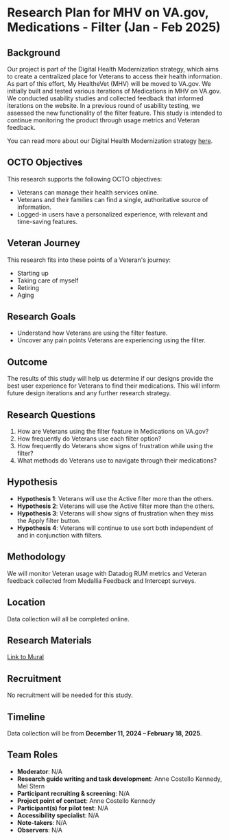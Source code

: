 # Research Plan for MHV on VA.gov, Medications - Filter (Jan - Feb 2025)

## Background

Our project is part of the Digital Health Modernization strategy, which aims to create a centralized place for Veterans to access their health information. As part of this effort, My HealtheVet (MHV) will be moved to VA.gov. We initially built and tested various iterations of Medications in MHV on VA.gov. We conducted usability studies and collected feedback that informed iterations on the website. In a previous round of usability testing, we assessed the new functionality of the filter feature. This study is intended to continue monitoring the product through usage metrics and Veteran feedback.

You can read more about our Digital Health Modernization strategy [here](https://example-link.com).

## OCTO Objectives

This research supports the following OCTO objectives: 
- Veterans can manage their health services online.
- Veterans and their families can find a single, authoritative source of information.
- Logged-in users have a personalized experience, with relevant and time-saving features.

## Veteran Journey 

This research fits into these points of a Veteran's journey:
- Starting up 
- Taking care of myself 
- Retiring 
- Aging 

## Research Goals

- Understand how Veterans are using the filter feature.
- Uncover any pain points Veterans are experiencing using the filter.

## Outcome

The results of this study will help us determine if our designs provide the best user experience for Veterans to find their medications. This will inform future design iterations and any further research strategy.

## Research Questions

1. How are Veterans using the filter feature in Medications on VA.gov?
2. How frequently do Veterans use each filter option?
3. How frequently do Veterans show signs of frustration while using the filter?
4. What methods do Veterans use to navigate through their medications?

## Hypothesis

- **Hypothesis 1**: Veterans will use the Active filter more than the others.
- **Hypothesis 2**: Veterans will use the Active filter more than the others.
- **Hypothesis 3**: Veterans will show signs of frustration when they miss the Apply filter button.
- **Hypothesis 4**: Veterans will continue to use sort both independent of and in conjunction with filters.

## Methodology

We will monitor Veteran usage with Datadog RUM metrics and Veteran feedback collected from Medallia Feedback and Intercept surveys.

## Location

Data collection will all be completed online.

## Research Materials

[Link to Mural](https://app.mural.co/t/departmentofveteransaffairs9999/m/departmentofveteransaffairs9999/1736365627928/5615907802c17b6a681b18fe8f8cb8c444495db7?sender=u8633abbc30765ec453730801)

## Recruitment

No recruitment will be needed for this study.

## Timeline

Data collection will be from **December 11, 2024 – February 18, 2025**.

## Team Roles

- **Moderator**: N/A
- **Research guide writing and task development**: Anne Costello Kennedy, Mel Stern
- **Participant recruiting & screening**: N/A
- **Project point of contact**: Anne Costello Kennedy
- **Participant(s) for pilot test**: N/A
- **Accessibility specialist**: N/A
- **Note-takers**: N/A
- **Observers**: N/A
